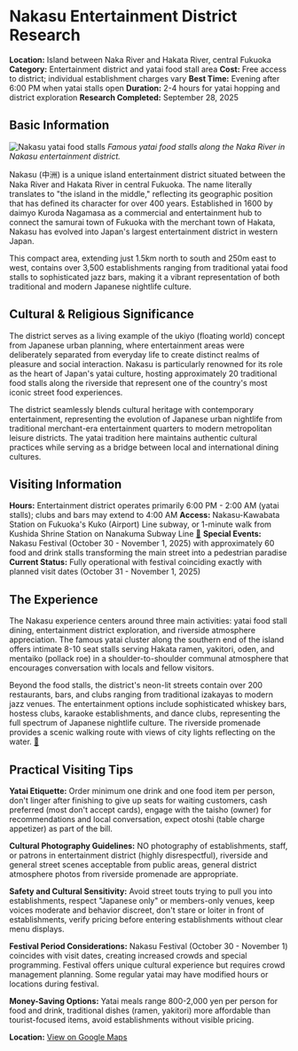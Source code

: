 # Nakasu Entertainment District Research

**Location:** Island between Naka River and Hakata River, central Fukuoka
**Category:** Entertainment district and yatai food stall area
**Cost:** Free access to district; individual establishment charges vary
**Best Time:** Evening after 6:00 PM when yatai stalls open
**Duration:** 2-4 hours for yatai hopping and district exploration
**Research Completed:** September 28, 2025

## Basic Information

![Nakasu yatai food stalls](https://upload.wikimedia.org/wikipedia/commons/e/e5/Nakasu-yatai.JPG)
*Famous yatai food stalls along the Naka River in Nakasu entertainment district.*

Nakasu (中洲) is a unique island entertainment district situated between the Naka River and Hakata River in central Fukuoka. The name literally translates to "the island in the middle," reflecting its geographic position that has defined its character for over 400 years. Established in 1600 by daimyo Kuroda Nagamasa as a commercial and entertainment hub to connect the samurai town of Fukuoka with the merchant town of Hakata, Nakasu has evolved into Japan's largest entertainment district in western Japan.

This compact area, extending just 1.5km north to south and 250m east to west, contains over 3,500 establishments ranging from traditional yatai food stalls to sophisticated jazz bars, making it a vibrant representation of both traditional and modern Japanese nightlife culture.

## Cultural & Religious Significance

The district serves as a living example of the ukiyo (floating world) concept from Japanese urban planning, where entertainment areas were deliberately separated from everyday life to create distinct realms of pleasure and social interaction. Nakasu is particularly renowned for its role as the heart of Japan's yatai culture, hosting approximately 20 traditional food stalls along the riverside that represent one of the country's most iconic street food experiences.

The district seamlessly blends cultural heritage with contemporary entertainment, representing the evolution of Japanese urban nightlife from traditional merchant-era entertainment quarters to modern metropolitan leisure districts. The yatai tradition here maintains authentic cultural practices while serving as a bridge between local and international dining cultures.

## Visiting Information

**Hours:** Entertainment district operates primarily 6:00 PM - 2:00 AM (yatai stalls); clubs and bars may extend to 4:00 AM
**Access:** Nakasu-Kawabata Station on Fukuoka's Kuko (Airport) Line subway, or 1-minute walk from Kushida Shrine Station on Nanakuma Subway Line [🔗](https://www.japan.travel/en/spot/2171/)
**Special Events:** Nakasu Festival (October 30 - November 1, 2025) with approximately 60 food and drink stalls transforming the main street into a pedestrian paradise
**Current Status:** Fully operational with festival coinciding exactly with planned visit dates (October 31 - November 1, 2025)

## The Experience

The Nakasu experience centers around three main activities: yatai food stall dining, entertainment district exploration, and riverside atmosphere appreciation. The famous yatai cluster along the southern end of the island offers intimate 8-10 seat stalls serving Hakata ramen, yakitori, oden, and mentaiko (pollack roe) in a shoulder-to-shoulder communal atmosphere that encourages conversation with locals and fellow visitors.

Beyond the food stalls, the district's neon-lit streets contain over 200 restaurants, bars, and clubs ranging from traditional izakayas to modern jazz venues. The entertainment options include sophisticated whiskey bars, hostess clubs, karaoke establishments, and dance clubs, representing the full spectrum of Japanese nightlife culture. The riverside promenade provides a scenic walking route with views of city lights reflecting on the water. [🔗](https://www.crossroadfukuoka.jp/en/spot/12306)

## Practical Visiting Tips

**Yatai Etiquette:** Order minimum one drink and one food item per person, don't linger after finishing to give up seats for waiting customers, cash preferred (most don't accept cards), engage with the taisho (owner) for recommendations and local conversation, expect otoshi (table charge appetizer) as part of the bill.

**Cultural Photography Guidelines:** NO photography of establishments, staff, or patrons in entertainment district (highly disrespectful), riverside and general street scenes acceptable from public areas, general district atmosphere photos from riverside promenade are appropriate.

**Safety and Cultural Sensitivity:** Avoid street touts trying to pull you into establishments, respect "Japanese only" or members-only venues, keep voices moderate and behavior discreet, don't stare or loiter in front of establishments, verify pricing before entering establishments without clear menu displays.

**Festival Period Considerations:** Nakasu Festival (October 30 - November 1) coincides with visit dates, creating increased crowds and special programming. Festival offers unique cultural experience but requires crowd management planning. Some regular yatai may have modified hours or locations during festival.

**Money-Saving Options:** Yatai meals range 800-2,000 yen per person for food and drink, traditional dishes (ramen, yakitori) more affordable than tourist-focused items, avoid establishments without visible pricing.

**Location:** [View on Google Maps](https://www.google.com/maps/place/33.59351,130.40437)